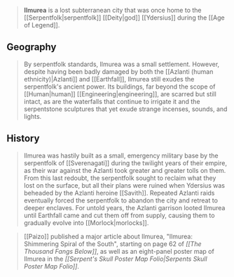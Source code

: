 > **Ilmurea** is a lost subterranean city that was once home to the [[Serpentfolk|serpentfolk]] [[Deity|god]] [[Ydersius]] during the [[Age of Legend]].


## Geography

> By serpentfolk standards, Ilmurea was a small settlement. However, despite having been badly damaged by both the [[Azlanti (human ethnicity)|Azlanti]] and [[Earthfall]], Ilmurea still exudes the serpentfolk's ancient power. Its buildings, far beyond the scope of [[Human|human]] [[Engineering|engineering]], are scarred but still intact, as are the waterfalls that continue to irrigate it and the serpentstone sculptures that yet exude strange incenses, sounds, and lights.


## History

> Ilmurea was hastily built as a small, emergency military base by the serpentfolk of [[Sverenagati]] during the twilight years of their empire, as their war against the Azlanti took greater and greater tolls on them. From this last redoubt, the serpentfolk sought to reclaim what they lost on the surface, but all their plans were ruined when Ydersius was beheaded by the Azlanti heroine [[Savith]]. Repeated Azlanti raids eventually forced the serpentfolk to abandon the city and retreat to deeper enclaves. For untold years, the Azlanti garrison looted Ilmurea until Earthfall came and cut them off from supply, causing them to gradually evolve into [[Morlock|morlocks]].


> [[Paizo]] published a major article about Ilmurea, "Ilmurea: Shimmering Spiral of the South", starting on page 62 of *[[The Thousand Fangs Below]]*, as well as an eight-panel poster map of Ilmurea in the *[[Serpent's Skull Poster Map Folio|Serpents Skull Poster Map Folio]]*.






